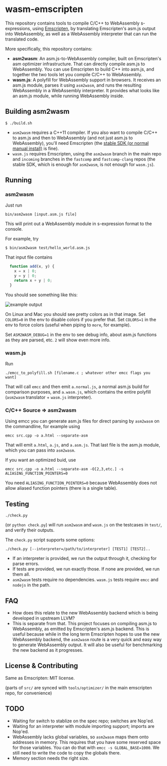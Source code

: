 # wasm-emscripten

This repository contains tools to compile C/C++ to WebAssembly s-expressions, using [Emscripten](http://emscripten.org/), by translating Emscripten's asm.js output into WebAssembly, as well as a WebAssembly interpreter that can run the translated code.

More specifically, this repository contains:

 * **asm2wasm**: An asm.js-to-WebAssembly compiler, built on Emscripten's asm optimizer infrastructure. That can directly compile asm.js to WebAssembly. You can use Emscripten to build C++ into asm.js, and together the two tools let you compile C/C++ to WebAssembly.
 * **wasm.js**: A polyfill for WebAssembly support in browsers. It receives an asm.js module, parses it using `asm2wasm`, and runs the resulting WebAssembly in a WebAssembly interpreter. It provides what looks like an asm.js module, while running WebAssembly inside.

## Building asm2wasm

```
$ ./build.sh
```

* `asm2wasm` requires a C++11 compiler. If you also want to compile C/C++ to asm.js and then to WebAssembly (and not just asm.js to WebAssembly), you'll need Emscripten (the [stable SDK (or normal manual install)](http://kripken.github.io/emscripten-site/docs/getting_started/downloads.html) is fine).
* `wasm.js` requires Emscripten, using the `asm2wasm` branch in the main repo and `incoming` branches in the `fastcomp` and `fastcomp-clang` repos (the stable SDK, which is enough for `asm2wasm`, is not enough for `wasm.js`).

## Running

### asm2wasm

Just run

```
bin/asm2wasm [input.asm.js file]
```

This will print out a WebAssembly module in s-expression format to the console.

For example, try

```
$ bin/asm2wasm test/hello_world.asm.js
```

That input file contains

```javascript
  function add(x, y) {
    x = x | 0;
    y = y | 0;
    return x + y | 0;
  }
```

You should see something like this:

![example output](https://raw.github.com/WebAssembly/wasm-emscripten/master/media/example.png)

On Linux and Mac you should see pretty colors as in that image. Set `COLORS=0` in the env to disable colors if you prefer that. Set `COLORS=1` in the env to force colors (useful when piping to `more`, for example).

Set `ASM2WASM_DEBUG=1` in the env to see debug info, about asm.js functions as they are parsed, etc. `2` will show even more info.

### wasm.js

Run

```
./emcc_to_polyfill.sh [filename.c ; whatever other emcc flags you want]
```

That will call `emcc` and then emit `a.normal.js`, a normal asm.js build for comparison purposes, and `a.wasm.js`, which contains the entire polyfill (`asm2wasm` translator + `wasm.js` interpreter).

### C/C++ Source => asm2wasm

Using emcc you can generate asm.js files for direct parsing by `asm2wasm` on the commandline, for example using

```
emcc src.cpp -o a.html --separate-asm
```

That will emit `a.html`, `a.js`, and `a.asm.js`. That last file is the asm.js module, which you can pass into `asm2wasm`.

If you want an optimized buid, use

```
emcc src.cpp -o a.html --separate-asm -O[2,3,etc.] -s ALIASING_FUNCTION_POINTERS=0
```

You need `ALIASING_FUNCTION_POINTERS=0` because WebAssembly does not allow aliased function pointers (there is a single table).

## Testing

```
./check.py
```

(or `python check.py`) will run `asm2wasm` and `wasm.js` on the testcases in `test/`, and verify their outputs.

The `check.py` script supports some options:

```
./check.py [--interpreter=/path/to/interpreter] [TEST1] [TEST2]..
```

 * If an interpreter is provided, we run the output through it, checking for parse errors.
 * If tests are provided, we run exactly those. If none are provided, we run them all.
 * `asm2wasm` tests require no dependencies. `wasm.js` tests require `emcc` and `nodejs` in the path.

## FAQ

 * How does this relate to the new WebAssembly backend which is being developed in upstream LLVM?
  * This is separate from that. This project focuses on compiling asm.js to WebAssembly, as emitted by Emscripten's asm.js backend. This is useful because while in the long term Emscripten hopes to use the new WebAssembly backend, the `asm2wasm` route is a very quick and easy way to generate WebAssembly output. It will also be useful for benchmarking the new backend as it progresses.

## License & Contributing

Same as Emscripten: MIT license.

(parts of `src/` are synced with `tools/optimizer/` in the main emscripten repo, for convenience)

## TODO

 * Waiting for switch to stablize on the spec repo; switches are Nop'ed.
 * Waiting for an interpreter with module importing support; imports are Nop'ed.
 * WebAssembly lacks global variables, so `asm2wasm` maps them onto addresses in memory. This requires that you have some reserved space for those variables. You can do that with `emcc -s GLOBAL_BASE=1000`. We still need to write the code to copy the globals there.
 * Memory section needs the right size.

